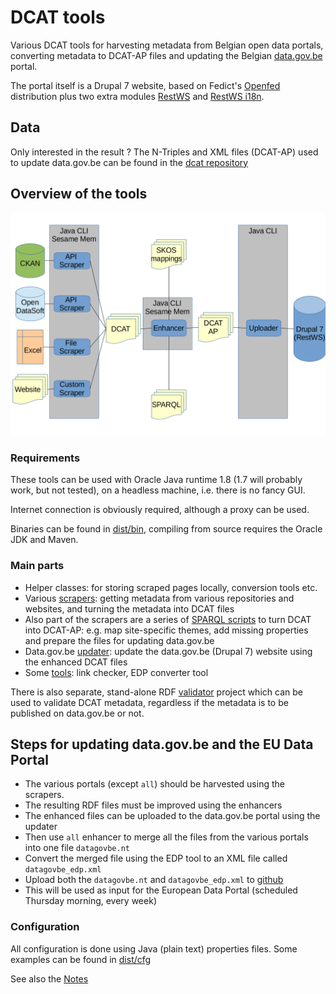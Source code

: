 # DCAT tools

Various DCAT tools for harvesting metadata from Belgian open data portals, 
converting metadata to DCAT-AP files and updating the Belgian 
[data.gov.be](http://data.gov.be) portal.

The portal itself is a Drupal 7 website, based on Fedict's 
[Openfed](https://drupal.org/project/openfed) distribution plus two extra modules
[RestWS](https://drupal.org/project/restws) and 
[RestWS i18n](https://www.drupal.org/project/restws_i18n).

## Data

Only interested in the result ? The N-Triples and XML files (DCAT-AP) 
used to update data.gov.be can be found in the [dcat repository](https://github.com/fedict/dcat)

## Overview of the tools

![Components](components.png)

### Requirements

These tools can be used with Oracle Java runtime 1.8 (1.7 will probably work, 
but not tested), on a headless machine, i.e. there is no fancy GUI.

Internet connection is obviously required, although a proxy can be used.

Binaries can be found in [dist/bin](dist/bin), compiling from source requires 
the Oracle JDK and Maven.

### Main parts

* Helper classes: for storing scraped pages locally, conversion tools etc.
* Various [scrapers](README-SCRAPER.md): getting metadata from various repositories
and websites, and turning the metadata into DCAT files
* Also part of the scrapers are a series of [SPARQL scripts](README-ENHANCERS.md) to turn DCAT into DCAT-AP: 
e.g. map site-specific themes, add missing properties and prepare the files for updating data.gov.be
* Data.gov.be [updater](README-UPLOADER.md): update the data.gov.be (Drupal 7) website 
using the enhanced DCAT files
* Some [tools](#tools): link checker, EDP converter tool

There is also separate, stand-alone RDF [validator](https://github.com/fedict/rdfvalidator) 
project which can be used to validate DCAT metadata,
regardless if the metadata is to be published on data.gov.be or not.

## Steps for updating data.gov.be and the EU Data Portal

  * The various portals (except `all`) should be harvested using the scrapers.
  * The resulting RDF files must be improved using the enhancers
  * The enhanced files can be uploaded to the data.gov.be portal using the updater
  * Then use `all` enhancer to merge all the files from the various portals into one file `datagovbe.nt`
  * Convert the merged file using the EDP tool to an XML file called `datagovbe_edp.xml`
  * Upload both the `datagovbe.nt` and `datagovbe_edp.xml` to [github](https://github.com/fedict/dcat)
  * This will be used as input for the European Data Portal (scheduled Thursday morning, every week)

### Configuration

All configuration is done using Java (plain text) properties files.
Some examples can be found in [dist/cfg](dist/cfg)

See also the [Notes](README-NOTES.md)
